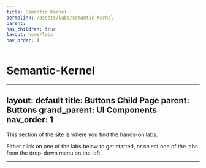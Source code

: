 ```yaml
---
title: Semantic Kernel
permalink: /assets/labs/semantic-Kernel
parent: 
has_children: true 
layout: home/labs
nav_order: 4
---
```

# Semantic-Kernel


---
layout: default
title: Buttons Child Page
parent: Buttons
grand_parent: UI Components
nav_order: 1
---
This section of the site is where you find the hands-on labs.

Either click on one of the labs below to get started, or select one of the labs from the drop-down menu on the left.

----
